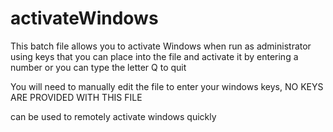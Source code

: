 # activateWindows
This batch file allows you to activate Windows when run as administrator using keys that you can place into the file and activate it by entering a number or you can type the letter Q to quit

You will need to manually edit the file to enter your windows keys, NO KEYS ARE PROVIDED WITH THIS FILE

can be used to remotely activate windows quickly
